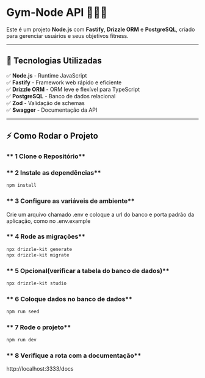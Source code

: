 # **Gym-Node API** 🏋️‍♂️🚀  

Este é um projeto **Node.js** com **Fastify**, **Drizzle ORM** e **PostgreSQL**, criado para gerenciar usuários e seus objetivos fitness.  

---

## **📌 Tecnologias Utilizadas**
✅ **Node.js** - Runtime JavaScript  
✅ **Fastify** - Framework web rápido e eficiente  
✅ **Drizzle ORM** - ORM leve e flexível para TypeScript  
✅ **PostgreSQL** - Banco de dados relacional  
✅ **Zod** - Validação de schemas  
✅ **Swagger** - Documentação da API  

---

## **⚡ Como Rodar o Projeto**
### ** 1 Clone o Repositório**

### ** 2 Instale as dependências**
```sh
npm install
```

### ** 3 Configure as variáveis de ambiente**
Crie um arquivo chamado .env e coloque a url do banco e porta padrão da aplicação, como no .env.example

### ** 4 Rode as migrações**
```sh
npx drizzle-kit generate
npx drizzle-kit migrate
```

### ** 5 Opcional(verificar a tabela do banco de dados)**
```sh
npx drizzle-kit studio
```

### ** 6 Coloque dados no banco de dados**
```sh
npm run seed
```
### ** 7 Rode o projeto**
```sh
npm run dev
```

### ** 8 Verifique a rota com a documentação**
http://localhost:3333/docs



